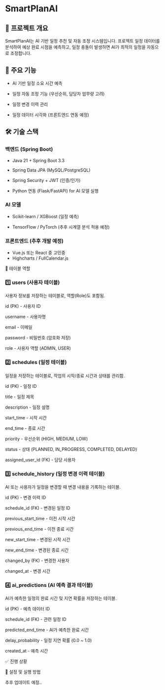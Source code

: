 # SmartPlanAI

## 📌 프로젝트 개요

SmartPlanAI는 AI 기반 일정 추천 및 자동 조정 시스템입니다. 프로젝트 일정 데이터를 분석하여 예상 완료 시점을 예측하고, 일정 충돌이 발생하면 AI가 최적의 일정을 자동으로 조정합니다.

## 🚀 주요 기능

* AI 기반 일정 소요 시간 예측

* 일정 자동 조정 기능 (우선순위, 담당자 업무량 고려)

* 일정 변경 이력 관리

* 일정 데이터 시각화 (프론트엔드 연동 예정)

## 🛠 기술 스택

### 백엔드 (Spring Boot)

* Java 21 + Spring Boot 3.3

* Spring Data JPA (MySQL/PostgreSQL)

* Spring Security + JWT (인증/인가)

* Python 연동 (Flask/FastAPI) for AI 모델 실행

### AI 모델

* Scikit-learn / XGBoost (일정 예측)

* TensorFlow / PyTorch (추후 시계열 분석 적용 예정)

### 프론트엔드 (추후 개발 예정)

* Vue.js 또는 React 중 고민중
* Highcharts / FullCalendar.js

📌 테이블 역할

### 1️⃣ users (사용자 테이블)

사용자 정보를 저장하는 테이블로, 역할(Role)도 포함됨.

id (PK) - 사용자 ID

username - 사용자명

email - 이메일

password - 비밀번호 (암호화 저장)

role - 사용자 역할 (ADMIN, USER)

### 2️⃣ schedules (일정 테이블)

일정을 저장하는 테이블로, 작업의 시작/종료 시간과 상태를 관리함.

id (PK) - 일정 ID

title - 일정 제목

description - 일정 설명

start_time - 시작 시간

end_time - 종료 시간

priority - 우선순위 (HIGH, MEDIUM, LOW)

status - 상태 (PLANNED, IN_PROGRESS, COMPLETED, DELAYED)

assigned_user_id (FK) - 담당 사용자

### 3️⃣ schedule_history (일정 변경 이력 테이블)

AI 또는 사용자가 일정을 변경할 때 변경 내용을 기록하는 테이블.

id (PK) - 변경 이력 ID

schedule_id (FK) - 변경된 일정 ID

previous_start_time - 이전 시작 시간

previous_end_time - 이전 종료 시간

new_start_time - 변경된 시작 시간

new_end_time - 변경된 종료 시간

changed_by (FK) - 변경한 사용자

changed_at - 변경 시간

### 4️⃣ ai_predictions (AI 예측 결과 테이블)

AI가 예측한 일정의 완료 시간 및 지연 확률을 저장하는 테이블.

id (PK) - 예측 데이터 ID

schedule_id (FK) - 관련 일정 ID

predicted_end_time - AI가 예측한 완료 시간

delay_probability - 일정 지연 확률 (0.0 ~ 1.0)

created_at - 예측 시간

✅ 진행 상황



📌 설정 및 실행 방법

추후 업데이트 예정..
